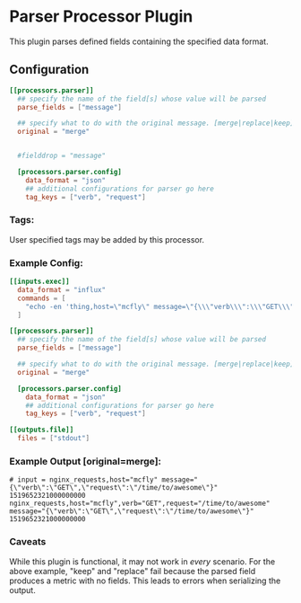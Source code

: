 # Parser Processor Plugin
This plugin parses defined fields containing the specified data format.

## Configuration
```toml
[[processors.parser]]
  ## specify the name of the field[s] whose value will be parsed
  parse_fields = ["message"]

  ## specify what to do with the original message. [merge|replace|keep] default=keep
  original = "merge"


  #fielddrop = "message"

  [processors.parser.config]
    data_format = "json"
    ## additional configurations for parser go here
    tag_keys = ["verb", "request"]
```

### Tags:

User specified tags may be added by this processor.

### Example Config:
```toml
[[inputs.exec]]
  data_format = "influx"
  commands = [
    "echo -en 'thing,host=\"mcfly\" message=\"{\\\"verb\\\":\\\"GET\\\",\\\"request\\\":\\\"/time/to/awesome\\\"}\" 1519652321000000000'"
  ]

[[processors.parser]]
  ## specify the name of the field[s] whose value will be parsed
  parse_fields = ["message"]

  ## specify what to do with the original message. [merge|replace|keep] default=keep
  original = "merge"

  [processors.parser.config]
    data_format = "json"
    ## additional configurations for parser go here
    tag_keys = ["verb", "request"]

[[outputs.file]]
  files = ["stdout"]
```

### Example Output [original=merge]:
```
# input = nginx_requests,host="mcfly" message="{\"verb\":\"GET\",\"request\":\"/time/to/awesome\"}" 1519652321000000000
nginx_requests,host="mcfly",verb="GET",request="/time/to/awesome" message="{\"verb\":\"GET\",\"request\":\"/time/to/awesome\"}" 1519652321000000000
```

### Caveats
While this plugin is functional, it may not work in *every* scenario. For the above example, "keep" and "replace" fail because the parsed field produces a metric with no fields. This leads to errors when serializing the output.
